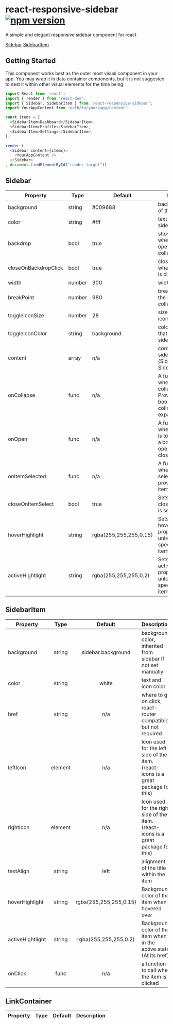 # react-responsive-sidebar [![npm version](https://badge.fury.io/js/react-responsive-sidebar.svg)](https://badge.fury.io/js/react-responsive-sidebar)

A simple and elegant responsive sidebar component for react

[Sidebar](#sidebar)
[SidebarItem](#sidebaritem)

## Getting Started
This component works best as the outer most visual component in your app. You may wrap it in data container components, but it is not suggested to nest it within other visual elements for the time being.

```javascript
import React from 'react';
import { render } from 'react-dom';
import { Sidebar, SidebarItem } from 'react-responsive-sidebar';
import YourAppContent from 'path/to/your/app/content'

const items = [
  <SidebarItem>Dashboard</SidebarItem>,
  <SidebarItem>Profile</SidebarItem>,
  <SidebarItem>Settings</SidebarItem>,
];

render (
  <Sidebar content={items}>
    <YourAppContent />
  </Sidebar>
, document.findElementById("render-target"))
```

## Sidebar

|Property  |Type  |Default|Description|
| -------- | ---- | ----- | --------- |
|background|string|#009688|background color of the sidebar|
|color|string|#fff|text color for sidebar items|
|backdrop|bool|true|show a backdrop when sidebar is opened from collapsed state|
|closeOnBackdropClick|bool|true|closes the sidebar when the backdrop is clicked|
|width|number|300|width of sidebar|
|breakPoint|number|980|breakpoint where the sidebar collapses (px)|
|toggleIconSize|number|28|size of the toggle icon (px)|
|toggleIconColor|string|background|color of the icon that toggles the sidebar|
|content|array|n/a|content to fill the sidebar with (SidebarItem, SidebarSelector)|
|onCollapse|func|n/a|A function to call when the sidebar collapses/expands. Provides a boolean, true if collapsed, false if expanded.|
|onOpen|func|n/a|A function to call when the sidebar is toggle. Provides a boolean, true of opened, false if closed.|
|onItemSelected|func|n/a|A function to call when an item is selected. will provide selected items props.|
|closeOnItemSelect|bool|true|Sets if the sidebar close when an item is selected|
|hoverHighlight|string|rgba(255,255,255,0.15)|Sets hoverHighlight prop on each item, unless directly specified on the item|
|activeHightlight|string|rgba(255,255,255,0.2)|Sets activeHightlight prop on each item, unless directly specified on the item|

## SidebarItem

|Property  |Type  |Default|Description|
| -------- |:----:|:-----:| --------- |
|background|string|sidebar.background|background color, inherited from sidebar if not set manually|
|color|string|white|text and icon color|
|href|string|n/a|where to go on click, react-router compatible but not required|
|leftIcon|element|n/a|Icon used for the left side of the item. (react-icons is a great package for this)|
|rightIcon|element|n/a|Icon used for the right side of the item. (react-icons is a great package for this)|
|textAlign|string|left|alignment of the title within the item|
|hoverHighlight|string|rgba(255,255,255,0.15)|Background color of the item when hovered over|
|activeHightlight|string|rgba(255,255,255,0.2)|Background color of the item when in the active state (At its href)|
|onClick|func|n/a|a function to call when the item is clicked|

<!-- ## SidebarSelector

|Property  |Type  |Default|Description|
| -------- | ---- | ----- | --------- | -->

## LinkContainer

|Property  |Type  |Default|Description|
| -------- | ---- | ----- | --------- |
